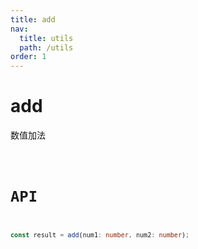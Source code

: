 ```yaml
---
title: add
nav:
  title: utils
  path: /utils
order: 1
---
```


# add

数值加法

<code src="./index.tsx">

# API

```typescript
const result = add(num1: number, num2: number);
```
